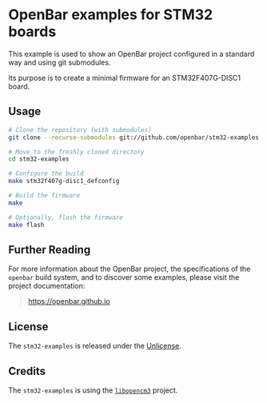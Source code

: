 # OpenBar examples for STM32 boards

This example is used to show an OpenBar project configured in a standard way
and using git submodules.

Its purpose is to create a minimal firmware for an STM32F407G-DISC1 board.

## Usage

```bash
# Clone the repository (with submodules)
git clone --recurse-submodules git://github.com/openbar/stm32-examples

# Move to the freshly cloned directory
cd stm32-examples

# Configure the build
make stm32f407g-disc1_defconfig

# Build the firmware
make

# Optionally, flash the firmware
make flash
```

## Further Reading

For more information about the OpenBar project, the specifications of
the `openbar` build system, and to discover some examples, please visit
the project documentation:

> https://openbar.github.io

## License

The `stm32-examples` is released under the [Unlicense](LICENSE.md).

## Credits

The `stm32-examples` is using the [`libopencm3`][libopencm3] project.

[libopencm3]: https://github.com/libopencm3

